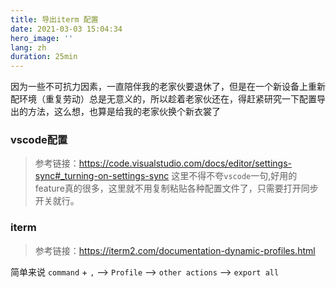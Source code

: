 ```yaml
---
title: 导出iterm 配置
date: 2021-03-03 15:04:34
hero_image: ''
lang: zh
duration: 25min
---
```


因为一些不可抗力因素，一直陪伴我的老家伙要退休了，但是在一个新设备上重新配环境（重复劳动）总是无意义的，所以趁着老家伙还在，得赶紧研究一下配置导出的方法，这么想，也算是给我的老家伙换个新衣裳了

### vscode配置
>参考链接：https://code.visualstudio.com/docs/editor/settings-sync#_turning-on-settings-sync
这里不得不夸`vscode`一句,好用的feature真的很多，这里就不用复制粘贴各种配置文件了，只需要打开同步开关就行。


### iterm
>参考链接：https://iterm2.com/documentation-dynamic-profiles.html


简单来说
 `command` + `,`  --> `Profile` --> `other actions` --> `export all`